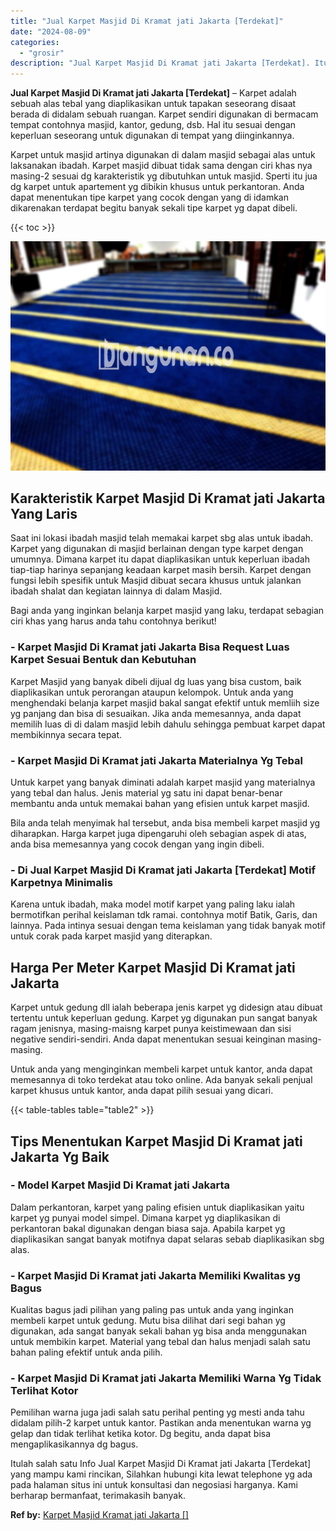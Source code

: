 ```yaml
---
title: "Jual Karpet Masjid Di Kramat jati Jakarta [Terdekat]"
date: "2024-08-09"
categories: 
  - "grosir"
description: "Jual Karpet Masjid Di Kramat jati Jakarta [Terdekat]. Itulah salah satu Info Jual Karpet Masjid Di Kramat jati Jakarta [Terdekat] yang mampu kami rincikan,..."
---
```


**Jual Karpet Masjid Di Kramat jati Jakarta \[Terdekat\]** – Karpet adalah sebuah alas tebal yang diaplikasikan untuk tapakan seseorang disaat berada di didalam sebuah ruangan. Karpet sendiri digunakan di bermacam tempat contohnya masjid, kantor, gedung, dsb. Hal itu sesuai dengan keperluan seseorang untuk digunakan di tempat yang diinginkannya.

Karpet untuk masjid artinya digunakan di dalam masjid sebagai alas untuk laksanakan ibadah. Karpet masjid dibuat tidak sama dengan ciri khas nya masing-2 sesuai dg karakteristik yg dibutuhkan untuk masjid. Sperti itu jua dg karpet untuk apartement yg dibikin khusus untuk perkantoran. Anda dapat menentukan tipe karpet yang cocok dengan yang di idamkan dikarenakan terdapat begitu banyak sekali tipe karpet yg dapat dibeli.

{{< toc >}}

![Jual Karpet Masjid Di Kramat jati Jakarta [Terdekat]](/images/grosir-karpet-murah-17.png)

## Karakteristik Karpet Masjid Di Kramat jati Jakarta Yang Laris

Saat ini lokasi ibadah masjid telah memakai karpet sbg alas untuk ibadah. Karpet yang digunakan di masjid berlainan dengan type karpet dengan umumnya. Dimana karpet itu dapat diaplikasikan untuk keperluan ibadah tiap-tiap harinya sepanjang keadaan karpet masih bersih. Karpet dengan fungsi lebih spesifik untuk Masjid dibuat secara khusus untuk jalankan ibadah shalat dan kegiatan lainnya di dalam Masjid.

Bagi anda yang inginkan belanja karpet masjid yang laku, terdapat sebagian ciri khas yang harus anda tahu contohnya berikut!

### \- Karpet Masjid Di Kramat jati Jakarta Bisa Request Luas Karpet Sesuai Bentuk dan Kebutuhan

Karpet Masjid yang banyak dibeli dijual dg luas yang bisa custom, baik diaplikasikan untuk perorangan ataupun kelompok. Untuk anda yang menghendaki belanja karpet masjid bakal sangat efektif untuk memliih size yg panjang dan bisa di sesuaikan. Jika anda memesannya, anda dapat memilih luas di di dalam masjid lebih dahulu sehingga pembuat karpet dapat membikinnya secara tepat.

### \- Karpet Masjid Di Kramat jati Jakarta Materialnya Yg Tebal

Untuk karpet yang banyak diminati adalah karpet masjid yang materialnya yang tebal dan halus. Jenis material yg satu ini dapat benar-benar membantu anda untuk memakai bahan yang efisien untuk karpet masjid.

Bila anda telah menyimak hal tersebut, anda bisa membeli karpet masjid yg diharapkan. Harga karpet juga dipengaruhi oleh sebagian aspek di atas, anda bisa memesannya yang cocok dengan yang ingin dibeli.

### \- Di Jual Karpet Masjid Di Kramat jati Jakarta \[Terdekat\] Motif Karpetnya Minimalis

Karena untuk ibadah, maka model motif karpet yang paling laku ialah bermotifkan perihal keislaman tdk ramai. contohnya motif Batik, Garis, dan lainnya. Pada intinya sesuai dengan tema keislaman yang tidak banyak motif untuk corak pada karpet masjid yang diterapkan.

## Harga Per Meter Karpet Masjid Di Kramat jati Jakarta

Karpet untuk gedung dll ialah beberapa jenis karpet yg didesign atau dibuat tertentu untuk keperluan gedung. Karpet yg digunakan pun sangat banyak ragam jenisnya, masing-maisng karpet punya keistimewaan dan sisi negative sendiri-sendiri. Anda dapat menentukan sesuai keinginan masing-masing.

Untuk anda yang menginginkan membeli karpet untuk kantor, anda dapat memesannya di toko terdekat atau toko online. Ada banyak sekali penjual karpet khusus untuk kantor, anda dapat pilih sesuai yang dicari.

{{< table-tables table="table2" >}}

## Tips Menentukan Karpet Masjid Di Kramat jati Jakarta Yg Baik

### \- Model Karpet Masjid Di Kramat jati Jakarta

Dalam perkantoran, karpet yang paling efisien untuk diaplikasikan yaitu karpet yg punyai model simpel. Dimana karpet yg diaplikasikan di perkantoran bakal digunakan dengan biasa saja. Apabila karpet yg diaplikasikan sangat banyak motifnya dapat selaras sebab diaplikasikan sbg alas.

### \- Karpet Masjid Di Kramat jati Jakarta Memiliki Kwalitas yg Bagus

Kualitas bagus jadi pilihan yang paling pas untuk anda yang inginkan membeli karpet untuk gedung. Mutu bisa dilihat dari segi bahan yg digunakan, ada sangat banyak sekali bahan yg bisa anda menggunakan untuk membikin karpet. Material yang tebal dan halus menjadi salah satu bahan paling efektif untuk anda pilih.

### \- Karpet Masjid Di Kramat jati Jakarta Memiliki Warna Yg Tidak Terlihat Kotor

Pemilihan warna juga jadi salah satu perihal penting yg mesti anda tahu didalam pilih-2 karpet untuk kantor. Pastikan anda menentukan warna yg gelap dan tidak terlihat ketika kotor. Dg begitu, anda dapat bisa mengaplikasikannya dg bagus.

Itulah salah satu Info Jual Karpet Masjid Di Kramat jati Jakarta \[Terdekat\] yang mampu kami rincikan, Silahkan hubungi kita lewat telephone yg ada pada halaman situs ini untuk konsultasi dan negosiasi harganya. Kami berharap bermanfaat, terimakasih banyak.

**Ref by:**  [Karpet Masjid Kramat jati Jakarta []](https://id.wikipedia.org/wiki/Karpet)
